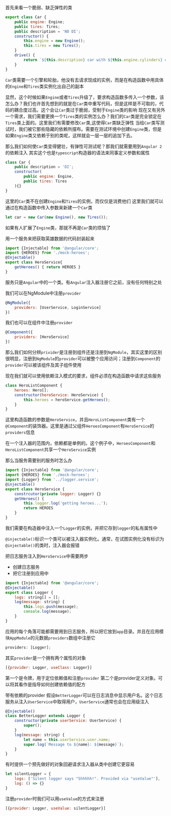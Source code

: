 首先来看一个脆弱、缺乏弹性的类

```js
export class Car {
    public engine: Engine;
    public tires: Tires;
    public description = 'NO DI';
    constructor() {
        this.engine = new Engine();
        this.tires = new Tires();
    }
    drive() {
        return `${this.description} car with ${this.engine.cylinders} cylinders and ${this.tires.make} tires.`;
    }
}
```

`Car`类需要一个引擎和轮胎，他没有去请求现成的实例，而是在构造函数中用具体的`Engine`和`Tires`类实例化出自己的副本

显然，这个时候如果`Engine`或者`Tires`升级了，要求构造函数多传入一个参数，该怎么办？我们也许首先想到的就是在`Car`类中重写代码，但是这样是不可取的，代码的耦合度过高。这个会让`Car`类过于脆弱，受制于`Engine`类的影响
现在又有另外一个需求，我们需要更换一个`Tires`类的实例怎么办？我们的`Car`类是完全锁定在`Tires`类上面的。这里我们有需要修改`Car`类,这使得`Car`类缺乏弹性
当给`Car`类写测试时，我们被它那些隐藏的依赖所摆布。需要在测试环境中创建`Engine`类，但是如果`Engine`类又依赖于别的类呢，这样就会一层一层的追加下去。

那么我们如何使`Car`类变得健壮，有弹性可测试呢？那我们就需要用到`Angular 2`的依赖注入
其实这个也是`typescript`构造器的语法来同事定义参数和属性

```js
class Car {
    public description = 'DI';
    constructor(
        public engine: Engine,
        public tires: Tires
    ){}
}
```

这里的`Car`类不在创建`Engine`和`Tires`的实例，而仅仅是消费他们
这里我们就可以通过在构造函数中传入参数来新建一个`Car`类

```js
let car = new Car(new Engine(), new Tires());
```

如果有人扩展了`Engine`类，那就不再是`Car`类的烦恼了

用一个服务来把获取英雄数据的代码封装起来

```js
import {Injectable} from '@angular/core';
import {HEROES} from './mock-heroes';
@Injectable()
export class HeroService{
    getHeroes() { return HEROES }
}
```

服务只是`Angular`中的一个类。有`Angular`注入器注册它之前，没有任何特别之处

我们可以在NgModule中注册`provider`

```js
@NgModule({
    providers: [UserService, LoginService]
})
```

我们也可以在组件中注册`provider`

```js
@Component({
    prividers: [HeroService]
})
```

那么我们如何分辨`privider`是注册到组件还是注册到`NgModule`，其实这里的区别很明显，注册到`NgModule`的`provider`可以被整个应用访问；注册到`Component`的`provider`可以被该组件及其子组件使用

现在我们就可以使用依赖注入模式的要求，组件必须在构造函数中请求这些服务

```js
class HeroListComponent {
    heroes: Hero[];
    constructor(heroService: HeroService) {
        this.heroes = heroService.getHeroes();
    }
}
```

这里构造函数的参数是`HeroService`，并且`HeroListComponent`类有一个`@Component`的装饰器。这里是通过父组件`HeroesComponent`有`HeroService`的`providers`信息

在一个注入器的范围内，依赖都是单例的。这个例子中，`HeroesComponent`和`HeroListComponent`共享一个`HeroService`实例

那么当服务需要别的服务时怎么办

```js
import {Injectable} from '@angular/core';
import {HEROES} from './mock-heroes';
import {Logger} from '../logger.service';
@injectable()
export class HeroService {
    constrcutor(private logger: Logger) {}
    getHeroes() {
        this.logger.log('getting heroes...');
        return HEROES
    }
}
```

我们需要在构造器中注入一个`Logger`的实例，并把它存到`logger`的私有属性中

`@injectable()`标识一个类可以被注入器实例化。通常，在试图实例化没有标识为`@injectable()`的类时，注入器会报错

把日志服务注入到`HeroService`中需要两步
- 创建日志服务
- 把它注册到应用中

```js
import {Injectable} from '@angular/core';
@Injectable()
export class Logger {
    logs: string[] = [];
    log(message: string) {
        this.logs.push(message);
        console.log(message);
    }
}
```

应用的每个角落可能都需要用到日志服务，所以把它放到`app`目录。并且在应用模块`AppModule`的元数据`providers`数组中注册它

```js
providers: [Logger];
```

其实`provider`是一个拥有两个属性的对象

```js
[{provider: Logger, useClass: Logger}]
```

第一个是令牌，用于定位依赖值和注册`provider`
第二个是provider定义对象。可以将其看作是指导如何创建依赖值的配方

带有依赖的provider
假设`BetterLogger`可以在日志消息中显示用户名。这个日志服务从注入`UserService`中取得用户，`UserService`通常也会在应用级注入

```js
@Injectable()
class BetterLogger extends Logger {
    constructor(private userService: UserService) {
        super();
    }
    log(message: string) {
        let name = this.userService.user.name;
        super.log(`Message to ${name}: ${message}`);
    }
}
```


有时提供一个预先做好的对象回避请求注入器从类中创建它更容易

```js
let silentLogger = {
    logs: ['Silent logger says "Shhhhh!". Provided via "useValue"'],
    log: () => {}
}
```

注册`provider`时我们可以用`useValue`的方式来注册

```js
[{provider: Logger, useValue: silentLogger}]
```






































